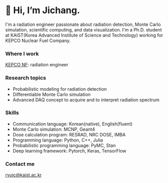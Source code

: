 # 👋 Hi, I’m Jichang.
I'm a radiation engineer passionate about radiation detection, Monte Carlo simulation, scientific computing, and data visualization. I'm a Ph.D. student at KAIST(Korea Advanced Institute of Science and Technology) working for KEPCO Nuclear Fuel Company.

### Where I work
[KEPCO NF](https://www.knfc.co.kr/eps): radiation engineer

### Research topics
* Probabilistic modeling for radiation detection
* Differentiable Monte Carlo simulation
* Advanced DAQ concept to acquire and to interpret radiation spectrum

### Skills
* Communication language: Korean(native), English(fluent)
* Monte Carlo simulation: MCNP, Geant4
* Dose calculation program: RESRAD, NRC DOSE, IMBA
* Programming language: Python, C++, Julia
* Probabilistic programming language: PyMC, Stan
* Deep learning framework: Pytorch, Keras, TensorFlow

### Contact me
ryujc@kaist.ac.kr


<!---
jichangryu/jichangryu is a ✨ special ✨ repository because its `README.md` (this file) appears on your GitHub profile.
You can click the Preview link to take a look at your changes.
--->
